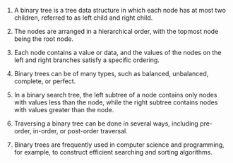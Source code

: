



1. A binary tree is a tree data structure in which each node has at most two children, referred to as left child and right child.

2. The nodes are arranged in a hierarchical order, with the topmost node being the root node.

3. Each node contains a value or data, and the values of the nodes on the left and right branches satisfy a specific ordering.

4. Binary trees can be of many types, such as balanced, unbalanced, complete, or perfect.

5. In a binary search tree, the left subtree of a node contains only nodes with values less than the node, while the right subtree contains nodes with values greater than the node.

6. Traversing a binary tree can be done in several ways, including pre-order, in-order, or post-order traversal.

7. Binary trees are frequently used in computer science and programming, for example, to construct efficient searching and sorting algorithms.